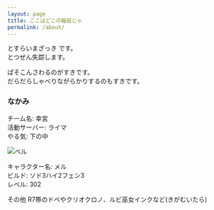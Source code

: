 ```yaml
---
layout: page
title: ここはどこの箱庭じゃ
permalink: /about/
---
```


とすらいまざっき です。  
とつぜん失踪します。

ぱそこんさわるのがすきです。  
だらだらしゃべりながらかりするのもすきです。  

### なかみ

チーム名: 幸宮  
活動サーバー: ライマ  
やる気: 下の中

![ベル]({{site.baseurl}}/images/tosmemo00013.png)

キャラクター名: メル  
ビルド: ソド3ハイ2フェン3  
レベル: 302

その他 R7帯のドペやクリオクロノ、ルビ巫女インクなど(きがむいたら)
